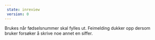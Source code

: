 ```yaml
---
 state: inreview
 version: 0
---
```

Brukes når fødselsnummer skal fylles ut. Feimelding dukker opp dersom bruker forsøker å skrive noe annet en siffer.

